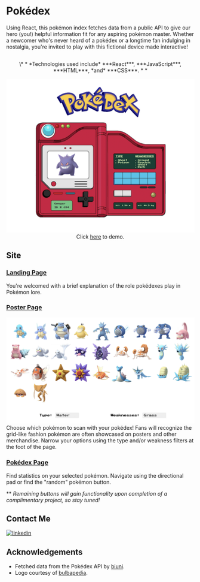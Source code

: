 

# Pokédex

Using React, this pokémon index fetches data from a public API to give our hero (you!) helpful information fit for any aspiring pokémon master. Whether a newcomer who's never heard of a pokédex or a longtime fan indulging in nostalgia, you're invited to play with this fictional device made interactive!

##
<center> \* *  *Technologies used include* ***React***, ***JavaScript***, ***HTML***, *and* ***CSS***. * * 

[<img width="900px" src="public/images/screenshot.png"/>](https://pokedex-nine-red.vercel.app/)
Click [here](https://pokedex-nine-red.vercel.app/) to demo.</center>
## Site
### [Landing Page](https://pokedex-nine-red.vercel.app/)
  You're welcomed with a brief explanation of the role pokédexes play in Pokémon lore. 

### [Poster Page](https://pokedex-nine-red.vercel.app/allpokemon)
  [<img width="800px" src="public/images/ScrShotFiltered.png"/>](https://pokedex-nine-red.vercel.app/allpokemon)
  Choose which pokémon to scan with your pokédex! Fans will recognize the grid-like fashion pokémon are often showcased on posters and other merchandise. Narrow your options using the type and/or weakness filters at the foot of the page.

### [Pokédex Page](https://pokedex-nine-red.vercel.app/pokemon/1)
  Find statistics on your selected pokémon. Navigate using the directional pad or find the "random" pokémon button.
  
  ** *Remaining buttons will gain functionality upon completion of a complimentary project, so stay tuned!*
## Contact Me
<!-- [![portfolio](https://img.shields.io/badge/my_portfolio-000?style=for-the-badge&logo=ko-fi&logoColor=white)](https://pokedex-nine-red.vercel.app) -->

[![linkedin](https://img.shields.io/badge/linkedin-0A66C2?style=for-the-badge&logo=linkedin&logoColor=white)](https://www.linkedin.com/in/jupiterdesphy/)

## Acknowledgements

 - Fetched data from the Pokédex API by [biuni](https://github.com/Biuni/PokemonGO-Pokedex).
 - Logo courtesy of [bulbapedia](https://bulbapedia.bulbagarden.net/w/index.php?title=File:Pokédex_logo.png&oldid=0).